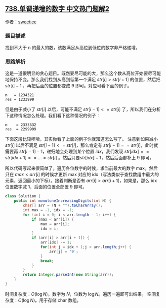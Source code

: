 ## [738.单调递增的数字 中文热门题解2](https://leetcode.cn/problems/monotone-increasing-digits/solutions/100000/jian-dan-tan-xin-shou-ba-shou-jiao-xue-k-a0mp)

作者：[sweetiee](https://leetcode.cn/u/sweetiee)
### 题目描述

找到不大于 n 的最大的数，该数满足从高位到低位的数字非严格递增。


### 思路解析

这是一道很明显的贪心题目。既然要尽可能的大，那么这个数从高位开始要尽可能地保持不变。那么我们找到从高到低第一个满足 $str[i] > str[i+1]$ 的位置，然后把 $str[i] - 1$ ，再把后面的位置都变成 $9$ 即可。对应可看下面的例子。

```
n   = 1234321
res = 1233999
```

但是由于减小了 $str[i]$ 以后，可能不满足 $str[i-1] <= str[i]$ 了，所以我们在分析下这种情况怎么处理。我们看下这种情况的例子：

```
n    = 2333332
res  = 2299999
```

下面这段比较啰嗦，其实你看了上面的例子你就知道怎么写了。
注意到如果减小 $str[i]$ 以后不满足 $str[i-1] <= str[i]$，那么肯定有 $str[i-1] == str[i]$，此时就需要再 $str[i-1] - 1$，递归地会处理到某个位置 $idx$，我们发现 $str[idx] == str[idx + 1] == ... = str[i]$ 。然后只要$str[idx] - 1$，然后后面都补上 $9$ 即可。

所以代码写起来很简单了。遍历各位数字的时候，求当前最大的数字 max。然后只在 $max < arr[i]$ 的时候才更新 max 对应的 idx（写法类似于查找数组中最大的元素，返回最小的下标）。接着判断是否有 $arr[i] > arr[i + 1]$，如果是，那么 idx 位置数字减 $1$，后面的位置全部置 $9$ 即可。

```Java []
class Solution {
    public int monotoneIncreasingDigits(int N) {
        char[] arr = (N + "").toCharArray();
        int max = -1, idx = -1;
        for (int i = 0; i < arr.length - 1; i++) {
            if (max < arr[i]) {
                max = arr[i];
                idx = i;
            }
            if (arr[i] > arr[i + 1]) {
                arr[idx] -= 1;
                for(int j = idx + 1;j < arr.length;j++) {
                    arr[j] = '9';
                }
                break;
            }
        }
        return Integer.parseInt(new String(arr));
    }
}
```

时间复杂度：$O(\log N)$。数字为 $N$，位数为 $\log N$。遍历一遍即可出结果。
空间复杂度：$O(\log N)$。用于存储 char 数组。
